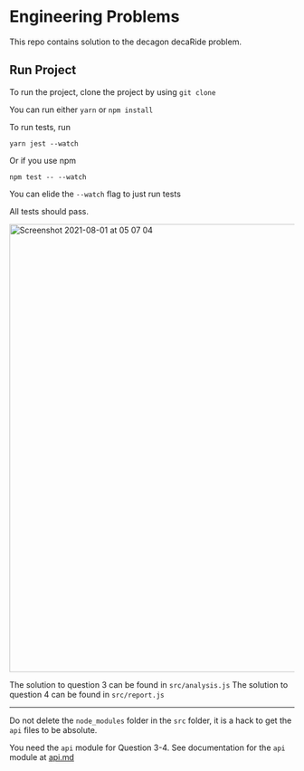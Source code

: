 # Engineering Problems

This repo contains solution to the decagon decaRide problem.

## Run Project
To run the project, clone the project by using `git clone `

You can run either `yarn` or `npm install`

To run tests, run

`yarn jest --watch`

Or if you use npm

`npm test -- --watch`


You can elide the `--watch` flag to just run tests

All tests should pass.

<img width="792" alt="Screenshot 2021-08-01 at 05 07 04" src="https://user-images.githubusercontent.com/24871973/127786314-63e4f99c-7692-40fd-af5a-91a9696bb802.png">

The solution to question 3 can be found in  `src/analysis.js`
The solution to question 4 can be found in `src/report.js`

--- 
Do not delete the `node_modules` folder in the `src` folder, it is a hack to get the `api` files to be absolute.

You need the `api` module for Question 3-4.
See documentation for the `api` module at [api.md](./api.md)
